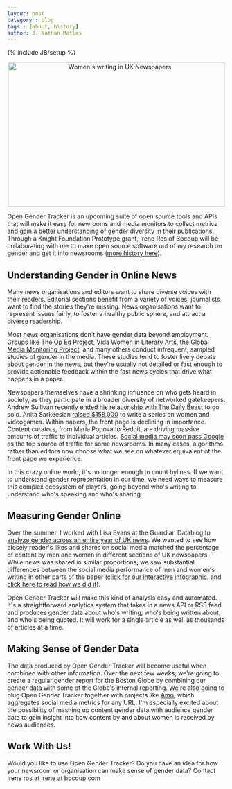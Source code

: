 ```yaml
---
layout: post
category : blog
tags : [about, history]
author: J. Nathan Matias
---
```


{% include JB/setup %}

<div align="center"><a href="http://www.flickr.com/photos/natematias/8330858942/" title="Women's writing in UK Newspapers by rubberpaw, on Flickr"><img src="http://farm9.staticflickr.com/8491/8330858942_1438e48a6f.jpg" width="500" height="333" alt="Women's writing in UK Newspapers"></a></div>

Open Gender Tracker is an upcoming suite of open source tools and APIs that will make it easy for newrooms and media monitors to collect metrics and gain a better understanding of gender diversity in their publications. Through a Knight Foundation Prototype grant, Irene Ros of Bocoup will be collaborating with me to make open source software out of my research on gender and get it into newsrooms ([more history here](/blog/2013/01/04/Getting-Started/)).

Understanding Gender in Online News
--------------------------------
Many news organisations and editors want to share diverse voices with their readers. Editorial sections benefit from a variety of voices; journalists want to find the stories they're missing. News organisations want to represent issues fairly, to foster a healthy public sphere, and attract a diverse readership. 

Most news organisations don't have gender data beyond employment. Groups like <a href="http://theopedproject.wordpress.com/">The Op Ed Project</a>, <a href="http://vidaweb.org/">Vida Women in Literary Arts</a>, the <a href="http://whomakesthenews.org">Global Media Monitoring Project</a>, and many others conduct infrequent, sampled studies of gender in the media. These studies tend to foster lively debate about gender in the news, but they're usually not detailed or fast enough to provide actionable feedback within the fast news cycles that drive what happens in a paper.

Newspapers themselves have a shrinking influence on who gets heard in society, as they participate in a broader diversity of networked gatekeepers. Andrew Sullivan recently [ended his relationship with The Daily Beast](http://mediadecoder.blogs.nytimes.com/2013/01/04/andrew-sullivan-on-going-back-to-future-as-an-indie-blogger/) to go solo. Anita Sarkeesian [raised $158,000](http://www.kickstarter.com/projects/566429325/tropes-vs-women-in-video-games/posts/245217) to write a series on women and videogames. Within papers, the front page is declining in importance. Content curators, from Maria Popova to Reddit, are driving massive amounts of traffic to individual articles. [Social media may soon pass Google](http://www.currybet.net/cbet_blog/2012/03/guardian-facebook-google-traffic.php) as the top source of traffic for some newsrooms. In many cases, algorithms rather than editors now choose what we see on whatever equivalent of the front page we experience.

In this crazy online world, it's no longer enough to count bylines. If we want to understand gender representation in our time, we need ways to measure this complex ecosystem of players, going beyond who's writing to understand who's speaking and who's sharing.

Measuring Gender Online
----------------
Over the summer, I worked with Lisa Evans at the Guardian Datablog to [analyze gender across an entire year of UK news](http://www.guardian.co.uk/news/datablog/2012/oct/23/women-media-representation-online-news). We wanted to see how closely reader's likes and shares on social media matched the percentage of content by men and women in different sections of UK newspapers. While news was shared in similar proportions, we saw substantial differences between the social media performance of men and women's writing in other parts of the paper ([click for our interactive infographic](http://natematias.com/medialab/uknews-gender), and [click here to read how we did it](http://civic.mit.edu/blog/natematias/data-science-for-gender-equality-monitoring-womens-voices-in-the-news)).

Open Gender Tracker will make this kind of analysis easy and automated. It's a straightforward analytics system that takes in a news API or RSS feed and produces gender data about who's writing, who's being written about, and who's being quoted. It will work for a single article as well as thousands of articles at a time.

Making Sense of Gender Data
----------------------
The data produced by Open Gender Tracker will become useful when combined with other information. Over the next few weeks, we're going to create a regular gender report for the Boston Globe by combining our gender data with some of the Globe's internal reporting. We're also going to plug Open Gender Tracker together with projects like [Amo](http://source.mozillaopennews.org/en-US/code/amo/), which aggregates social media metrics for any URL. I'm especially excited about the possibility of mashing up content gender data with audience gender data to gain insight into how content by and about women is received by news audiences.

Work With Us!
-------------

Would you like to use Open Gender Tracker? Do you have an idea for how your newsroom or organisation can make sense of gender data? Contact Irene ros at irene at bocoup.com
